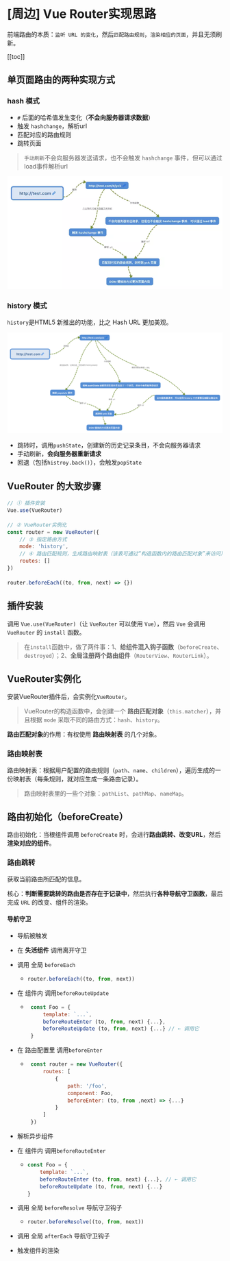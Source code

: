 # [周边] Vue Router实现思路
前端路由的本质：`监听 URL 的变化`，然后`匹配路由规则`，`渲染相应的页面`，并且无须刷新。

[[toc]]

## 单页面路由的两种实现方式
### hash 模式
 - `#` 后面的哈希值发生变化（**不会向服务器请求数据**）
 - 触发 `hashchange`，解析url
 - 匹配对应的路由规则
 - 跳转页面

>  `手动刷新`不会向服务器发送请求，也不会触发 `hashchange` 事件，但可以通过load事件解析url

![alt](./img/img-1.png)

### history 模式
`history`是HTML5 新推出的功能，比之 Hash URL 更加美观。

![alt](./img/img-2.png)
 - 跳转时，调用`pushState`，创建新的历史记录条目，不会向服务器请求
 - 手动刷新，**会向服务器重新请求**
 - 回退（包括`histroy.back()`），会触发`popState`

## VueRouter 的大致步骤
```js
// ① 插件安装
Vue.use(VueRouter)

// ② VueRouter实例化
const router = new VueRouter({
    // ③ 指定路由方式
    mode: 'history',
    // ④ 路由匹配规则，生成路由映射表（该表可通过“构造函数内的路由匹配对象”来访问）
    routes: []
})

router.beforeEach((to, from, next) => {})
```


## 插件安装
调用 `Vue.use(VueRouter)`（让 `VueRouter` 可以使用 `Vue`），然后 `Vue` 会调用 `VueRouter` 的 `install` 函数。
 > 在`install`函数中，做了两件事：1、**给组件混入钩子函数**（`beforeCreate`、`destroyed`）；2、**全局注册两个路由组件**（`RouterView`、`RouterLink`）。


## VueRouter实例化
安装VueRouter插件后，会实例化`VueRouter`。

> VueRouter的构造函数中，会创建一个 **路由匹配对象**（`this.matcher`），并且根据 `mode` 采取不同的路由方式：`hash`、`history`。

**路由匹配对象**的作用：有权使用 **路由映射表** 的几个对象。

### 路由映射表
路由映射表：根据用户配置的路由规则（`path`、`name`、`children`），遍历生成的一份映射表（每条规则，就对应生成一条路由记录）。

> 路由映射表里的一些个对象：`pathList`、`pathMap`、`nameMap`。

## 路由初始化（beforeCreate）
路由初始化：当根组件调用 `beforeCreate` 时，会进行**路由跳转、改变URL**，然后**渲染对应的组件**。

### 路由跳转
获取当前路由所匹配的信息。

核心：**判断需要跳转的路由是否存在于记录中**，然后执行**各种导航守卫函数**，最后完成 `URL` 的改变、组件的渲染。

#### 导航守卫
 - 导航被触发

 - 在 **失活组件** 调用离开守卫

 - 调用 全局 `beforeEach`
    -   ```js
        router.beforeEach((to, from, next))
        ```

 - 在 组件内 调用`beforeRouteUpdate`
    -  ```js
        const Foo = {
            template: `...`,
            beforeRouteEnter (to, from, next) {...},
            beforeRouteUpdate (to, from, next) {...} // ← 调用它
        }
        ```

 - 在 路由配置里 调用`beforeEnter`
    -  ```js
        const router = new VueRouter({
            routes: [
                {
                    path: '/foo',
                    component: Foo,
                    beforeEnter: (to, from ,next) => {...}
                }
            ]
        })
        ```

 - 解析异步组件

 - 在 组件内 调用`beforeRouteEnter`
    -   ```js
        const Foo = {
            template: `...`,
            beforeRouteEnter (to, from, next) {...}, // ← 调用它
            beforeRouteUpdate (to, from, next) {...}
        }
        ```

 - 调用 全局 `beforeResolve` 导航守卫钩子
    -   ```js
        router.beforeResolve((to, from, next))
        ```

 - 调用 全局 `afterEach` 导航守卫钩子

 - 触发组件的渲染
